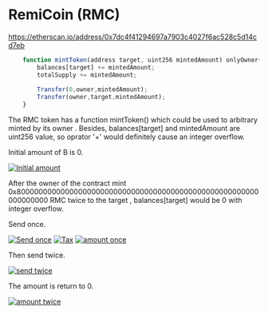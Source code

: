 # RemiCoin (RMC)
https://etherscan.io/address/0x7dc4f41294697a7903c4027f6ac528c5d14cd7eb
```javascript
    function mintToken(address target, uint256 mintedAmount) onlyOwner{
        balances[target] += mintedAmount;
        totalSupply += mintedAmount;
        
        Transfer(0,owner,mintedAmount);
        Transfer(owner,target,mintedAmount);
    }
```
The RMC token has a function mintToken() which could be used to arbitrary minted by its owner . Besides,  balances[target] and  mintedAmount are uint256 value, so oprator '+' would definitely cause an integer overflow.

 Initial amount of B is 0.
 
[![ Initial amount](http://wx3.sinaimg.cn/mw690/0060lm7Tly1fts5tbpr10j30u10b7mx8.jpg " Initial amount")](http://wx3.sinaimg.cn/mw690/0060lm7Tly1fts5tbpr10j30u10b7mx8.jpg " Initial amount")

After the owner of the contract mint  0x8000000000000000000000000000000000000000000000000000000000000000 RMC twice to the target , balances[target] would be 0 with integer overflow.

Send once.

[![Send once](http://wx4.sinaimg.cn/mw690/0060lm7Tly1fts5tbpgzoj30um07kaa1.jpg "Send once")](http://wx4.sinaimg.cn/mw690/0060lm7Tly1fts5tbpgzoj30um07kaa1.jpg "Send once")
[![Tax](http://wx1.sinaimg.cn/mw690/0060lm7Tly1fts5tbseu9j30ti08mwev.jpg "Tax")](http://wx1.sinaimg.cn/mw690/0060lm7Tly1fts5tbseu9j30ti08mwev.jpg "Tax")
[![amount once](http://wx2.sinaimg.cn/mw690/0060lm7Tly1fts5tbsrc6j30u8086t8r.jpg "amount once")](http://wx2.sinaimg.cn/mw690/0060lm7Tly1fts5tbsrc6j30u8086t8r.jpg "amount once")

Then send twice.

[![send twice](http://wx4.sinaimg.cn/mw690/0060lm7Tly1fts5tbtr4gj30tg08mt93.jpg "send twice")](http://wx4.sinaimg.cn/mw690/0060lm7Tly1fts5tbtr4gj30tg08mt93.jpg "send twice")

The amount is return to 0.

[![amount twice](http://wx1.sinaimg.cn/mw690/0060lm7Tly1fts5tbslg9j30u408oaa1.jpg "amount twice")](http://wx1.sinaimg.cn/mw690/0060lm7Tly1fts5tbslg9j30u408oaa1.jpg "amount twice")
